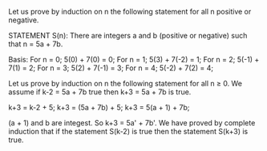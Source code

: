Let us prove by induction on n the following statement for all n positive or negative.

STATEMENT S(n): There are integers a and b (positive or negative) such that n = 5a + 7b.

Basis: 
For n = 0; 5(0) + 7(0) = 0;
For n = 1; 5(3) + 7(-2) = 1;
For n = 2; 5(-1) + 7(1) = 2;
For n = 3; 5(2) + 7(-1) = 3;
For n = 4; 5(-2) + 7(2) = 4;

Let us prove by induction on n the following statement for all n ≥ 0.
We assume if k-2 = 5a + 7b true then k+3 = 5a + 7b is true.

k+3 = k-2 + 5;
k+3 = (5a + 7b) + 5;
k+3 = 5(a + 1) + 7b;

(a + 1) and b are integest. So k+3 = 5a' + 7b'. We have proved by complete induction that if the statement S(k-2) is true then the statement S(k+3) is true.
